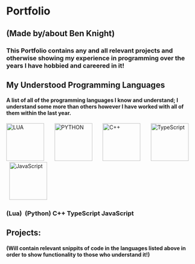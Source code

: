 # Portfolio
## (Made by/about Ben Knight)
### This Portfolio contains any and all relevant projects and otherwise showing my experience in programming over the years I have hobbied and careered in it!

## My Understood Programming Languages
#### A list of all of the programming languages I know and understand; I understand some more than others however I have worked with all of them within the last year.
<img src="https://upload.wikimedia.org/wikipedia/commons/thumb/c/cf/Lua-Logo.svg/2048px-Lua-Logo.svg.png" alt="LUA" width="100"/> &nbsp; &nbsp; &nbsp; <img src="https://user-images.githubusercontent.com/60940670/184181684-364140f7-2c85-42fb-851b-9b228456e191.png" alt="PYTHON" width="100"/> &nbsp; &nbsp; &nbsp; <img src="https://upload.wikimedia.org/wikipedia/commons/thumb/1/18/ISO_C%2B%2B_Logo.svg/1200px-ISO_C%2B%2B_Logo.svg.png" alt="C++" width="100"/> &nbsp; &nbsp; &nbsp; <img src="https://upload.wikimedia.org/wikipedia/commons/thumb/4/4c/Typescript_logo_2020.svg/512px-Typescript_logo_2020.svg.png" alt="TypeScript" width="100"/> &nbsp; &nbsp; &nbsp; <img src="https://upload.wikimedia.org/wikipedia/commons/thumb/9/99/Unofficial_JavaScript_logo_2.svg/480px-Unofficial_JavaScript_logo_2.svg.png" alt="JavaScript" width="100"/>

### (Lua)&nbsp;      (Python) C++ TypeScript JavaScript

## Projects:
#### (Will contain relevant snippits of code in the languages listed above in order to show functionality to those who understand it!)
